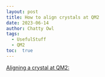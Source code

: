 ```yaml
---
layout: post
title: How to align crystals at QM2
date: 2023-06-14
author: Chatty Owl  
tags: 
  - UsefulStuff 
  - QM2
toc:  true
---
```



[Aligning a crystal at QM2:](/PostFile/Aligning_QM2.pdf)
